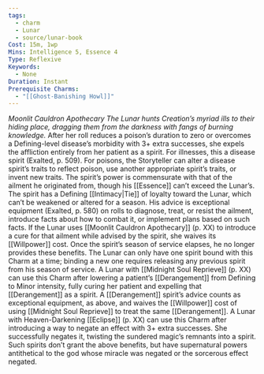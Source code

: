 ```yaml
---
tags:
  - charm
  - Lunar
  - source/lunar-book
Cost: 15m, 1wp
Mins: Intelligence 5, Essence 4
Type: Reflexive
Keywords:
  - None
Duration: Instant
Prerequisite Charms:
  - "[[Ghost-Banishing Howl]]"
---
```

*Moonlit Cauldron Apothecary The Lunar hunts Creation’s myriad ills to their hiding place, dragging them from the darkness with fangs of burning knowledge.*
After her roll reduces a poison’s duration to zero or overcomes a Defining-level disease’s morbidity with 3+ extra successes, she expels the affliction entirely from her patient as a spirit. For illnesses, this a disease spirit (Exalted, p. 509). For poisons, the Storyteller can alter a disease spirit’s traits to reflect poison, use another appropriate spirit’s traits, or invent new traits. The spirit’s power is commensurate with that of the ailment he originated from, though his [[Essence]] can’t exceed the Lunar’s. The spirit has a Defining [[Intimacy|Tie]] of loyalty toward the Lunar, which can’t be weakened or altered for a season. His advice is exceptional equipment (Exalted, p. 580) on rolls to diagnose, treat, or resist the ailment, introduce facts about how to combat it, or implement plans based on such facts. If the Lunar uses [[Moonlit Cauldron Apothecary]] (p. XX) to introduce a cure for that ailment while advised by the spirit, she waives its [[Willpower]] cost. Once the spirit’s season of service elapses, he no longer provides these benefits. The Lunar can only have one spirit bound with this Charm at a time; binding a new one requires releasing any previous spirit from his season of service. A Lunar with [[Midnight Soul Reprieve]] (p. XX) can use this Charm after lowering a patient’s [[Derangement]] from Defining to Minor intensity, fully curing her patient and expelling that [[Derangement]] as a spirit. A [[Derangement]] spirit’s advice counts as exceptional equipment, as above, and waives the [[Willpower]] cost of using [[Midnight Soul Reprieve]] to treat the same [[Derangement]]. A Lunar with Heaven-Darkening [[Eclipse]] (p. XX) can use this Charm after introducing a way to negate an effect with 3+ extra successes. She successfully negates it, twisting the sundered magic’s remnants into a spirit. Such spirits don’t grant the above benefits, but have supernatural powers antithetical to the god whose miracle was negated or the sorcerous effect negated.